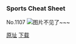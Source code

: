 ### Sports Cheat Sheet
No.1107
![图片不见了~~~](https://imgs.xkcd.com/comics/sports_cheat_sheet.png)

[原址](https://xkcd.com//1107) [下载](https://imgs.xkcd.com/comics/sports_cheat_sheet.png)

